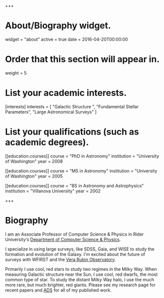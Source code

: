 +++
# About/Biography widget.
widget = "about"
active = true
date = 2016-04-20T00:00:00

# Order that this section will appear in.
weight = 5

# List your academic interests.
[interests]
  interests = [
    "Galactic Structure ",
    "Fundamental Stellar Parameters",
    "Large Astronomical Surveys"
  ]

# List your qualifications (such as academic degrees).
[[education.courses]]
  course = "PhD in Astronomy"
  institution = "University of Washington"
  year = 2008

[[education.courses]]
  course = "MS in Astronomy"
  institution = "University of Washington"
  year = 2005

[[education.courses]]
  course = "BS in Astronomy and Astrophysics"
  institution = "Villanova University"
  year = 2002
 
+++

# Biography

I am an Associate Professor of Computer Science & Physics in Rider University‘s [Department of Computer Science & Physics](https://www.rider.edu/academics/colleges-schools/college-liberal-arts-sciences/departments/computer-science-physics).

I specialize in using large surveys, like SDSS, Gaia, and WISE to study the formation and evolution of the Galaxy.  I'm excited about the future of surveys with WFIRST and the [Vera Rubin Observatory](https://www.lsst.org/).

Primarily I use cool, red stars to study two regimes in the Milky Way.   When measuring Galactic structure near the Sun, I use cool, red dwarfs, the most common type of star.  To study the distant Milky Way halo, I use the much more rare, but much brighter, red giants.  Please see my research page for recent papers and [ADS](https://ui.adsabs.harvard.edu/search/q=%20author%3A%22Bochanski%2C%20J.%22&sort=date%20desc%2C%20bibcode%20desc&p_=0) for all of my published work.

